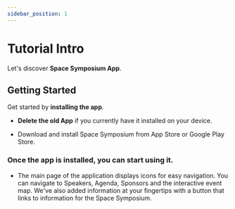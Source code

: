 ```yaml
---
sidebar_position: 1
---
```


# Tutorial Intro

Let's discover **Space Symposium App**.

## Getting Started

Get started by **installing the app**.

- **Delete the old App** if you currently have it installed on your device.

- Download and install Space Symposium from App Store or Google Play Store.

### Once the app is installed, you can start using it.

- The main page of the application displays icons for easy navigation. You can navigate to Speakers, Agenda, Sponsors and the interactive event map. We've also added information at your fingertips with a button that links to information for the Space Symposium.
